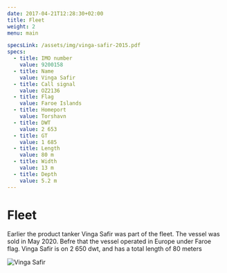 ```yaml
---
date: 2017-04-21T12:28:30+02:00
title: Fleet
weight: 2
menu: main

specsLink: /assets/img/vinga-safir-2015.pdf
specs:
  - title: IMO number
    value: 9200158
  - title: Name
    value: Vinga Safir
  - title: Call signal
    value: OZ2136
  - title: Flag
    value: Faroe Islands
  - title: Homeport
    value: Torshavn
  - title: DWT
    value: 2 653
  - title: GT
    value: 1 685
  - title: Length
    value: 80 m
  - title: Width
    value: 13 m
  - title: Depth
    value: 5.2 m
---
```


# Fleet

Earlier the product tanker Vinga Safir was part of the fleet. The vessel was sold in May 2020. Befre that the vessel operated in Europe under Faroe flag. Vinga Safir is on 2 650 dwt, and has a total length of 80 meters

![Vinga Safir](/assets/img/vinga-safir-1.jpg)
